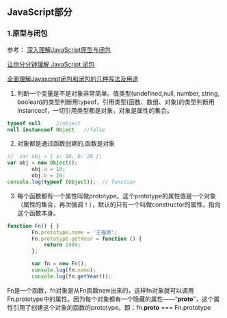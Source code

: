 ## JavaScript部分
### 1.原型与闭包

参考：
[深入理解JavaScript原型与闭包](https://www.cnblogs.com/wangfupeng1988/p/3977924.html)

[让你分分钟理解 JavaScript 闭包](https://www.cnblogs.com/onepixel/p/5062456.html)

[全面理解Javascript闭包和闭包的几种写法及用途](https://www.cnblogs.com/yunfeifei/p/4019504.html)

1. 判断一个变量是不是对象非常简单。值类型(undefined,null, number, string, boolean)的类型判断用typeof，引用类型(函数、数组、对象)的类型判断用instanceof，一切引用类型都是对象，对象是属性的集合。
```javascript
typeof null     //object
null instanceof Object   //false
```

2. 对象都是通过函数创建的,函数是对象
```javascript
//  var obj = { a: 10, b: 20 };
var obj = new Object();
        obj.a = 10;
        obj.b = 20;
console.log(typeof (Object));  // function
```

3. 每个函数都有一个属性叫做prototype。这个prototype的属性值是一个对象（属性的集合，再次强调！），默认的只有一个叫做constructor的属性，指向这个函数本身。
```javascript
function Fn() { }
        Fn.prototype.name = '王福朋';
        Fn.prototype.getYear = function () {
            return 1988;
        };

        var fn = new Fn();
        console.log(fn.name);
        console.log(fn.getYear());
```
Fn是一个函数，fn对象是从Fn函数new出来的，这样fn对象就可以调用Fn.prototype中的属性。因为每个对象都有一个隐藏的属性——“__proto__”，这个属性引用了创建这个对象的函数的prototype。即：fn.__proto__ === Fn.prototype
